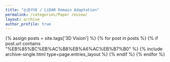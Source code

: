 ```yaml
---
title: "논문리뷰 / LiDAR Domain Adaptation"
permalink: /categories/Paper review/
layout: archive
author_profile: true
---
```


{% assign posts = site.tags['3D Vision'] %}
{% for post in posts %} 
    {% if post.url contains "%EB%85%BC%EB%AC%B8%EB%A6%AC%EB%B7%B0" %}
        {% include archive-single.html type=page.entries_layout %}
    {% endif %}
{% endfor %}
